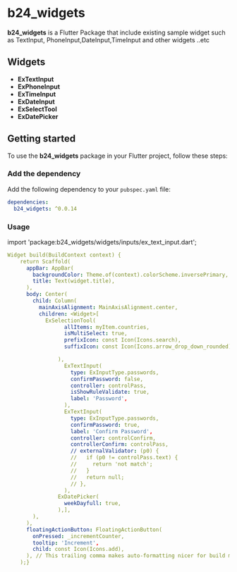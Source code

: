 # b24_widgets

**b24_widgets** is a Flutter Package that include existing sample widget such as TextInput, PhoneInput,DateInput,TimeInput and other widgets ..etc

## Widgets
- **ExTextInput**
- **ExPhoneInput**
- **ExTimeInput**
- **ExDateInput**
- **ExSelectTool**
- **ExDatePicker**

## Getting started
To use the **b24_widgets** package in your Flutter project, follow these steps:

### Add the dependency
Add the following dependency to your `pubspec.yaml` file:
```yaml
dependencies:
  b24_widgets: ^0.0.14
```
### Usage
import 'package:b24_widgets/widgets/inputs/ex_text_input.dart';


``` yaml 
Widget build(BuildContext context) {
    return Scaffold(
      appBar: AppBar(
        backgroundColor: Theme.of(context).colorScheme.inversePrimary,
        title: Text(widget.title),
      ),
      body: Center(
        child: Column(
          mainAxisAlignment: MainAxisAlignment.center,
          children: <Widget>[
            ExSelectionTool(
                  allItems: myItem.countries,
                  isMultiSelect: true,
                  prefixIcon: const Icon(Icons.search),
                  suffixIcon: const Icon(Icons.arrow_drop_down_rounded),

                ),
                  ExTextInput(
                    type: ExInputType.passwords,
                    confirmPassword: false,
                    controller: controlPass,
                    isShowRuleValidate: true,
                    label: 'Password',
                  ),
                  ExTextInput(
                    type: ExInputType.passwords,
                    confirmPassword: true,
                    label: 'Confirm Password',
                    controller: controlConfirm,
                    controllerConfirm: controlPass,
                    // externalValidator: (p0) {
                    //   if (p0 != controlPass.text) {
                    //     return 'not match';
                    //   }
                    //   return null;
                    // },
                  ),
                ExDatePicker(
                  weekDayfull: true,
                ),],
        ),
      ),
      floatingActionButton: FloatingActionButton(
        onPressed: _incrementCounter,
        tooltip: 'Increment',
        child: const Icon(Icons.add),
      ), // This trailing comma makes auto-formatting nicer for build methods.
    );}
  
  ``````

